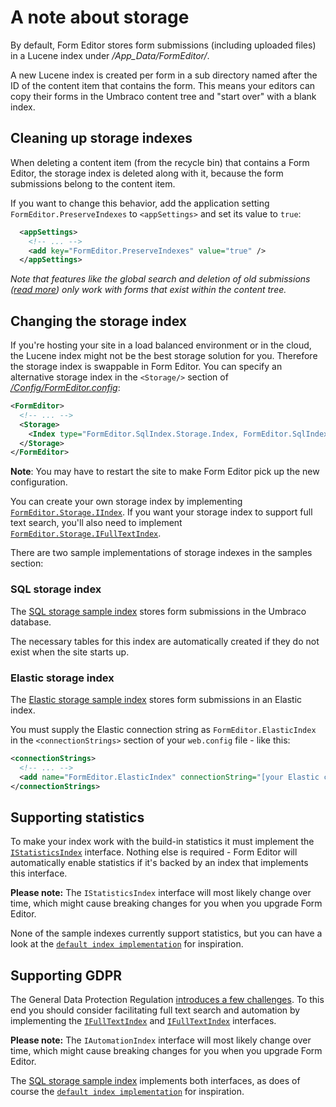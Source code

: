# A note about storage
By default, Form Editor stores form submissions (including uploaded files) in a Lucene index under */App_Data/FormEditor/*. 

A new Lucene index is created per form in a sub directory named after the ID of the content item that contains the form. This means your editors can copy their forms in the Umbraco content tree and "start over" with a blank index.

## Cleaning up storage indexes
When deleting a content item (from the recycle bin) that contains a Form Editor, the storage index is deleted along with it, because the form submissions belong to the content item. 

If you want to change this behavior, add the application setting `FormEditor.PreserveIndexes` to `<appSettings>` and set its value to `true`:
```xml
  <appSettings>
    <!-- ... -->
    <add key="FormEditor.PreserveIndexes" value="true" />
  </appSettings>
```

*Note that features like the global search and deletion of old submissions ([read more](install.md#other-configuration-options)) only work with forms that exist within the content tree.*

## Changing the storage index
If you're hosting your site in a load balanced environment or in the cloud, the Lucene index might not be the best storage solution for you. Therefore the storage index is swappable in Form Editor. You can specify an alternative storage index in the `<Storage/>` section of [*/Config/FormEditor.config*](../Source/Umbraco/Config/FormEditor.config): 

```xml
<FormEditor>
  <!-- ... -->
  <Storage>
    <Index type="FormEditor.SqlIndex.Storage.Index, FormEditor.SqlIndex" />
  </Storage>
</FormEditor>
```

**Note**: You may have to restart the site to make Form Editor pick up the new configuration.

You can create your own storage index by implementing [`FormEditor.Storage.IIndex`](../Source/Solution/FormEditor/Storage/IIndex.cs). If you want your storage index to support full text search, you'll also need to implement [`FormEditor.Storage.IFullTextIndex`](../Source/Solution/FormEditor/Storage/IFullTextIndex.cs).

There are two sample implementations of storage indexes in the samples section:

### SQL storage index
The [SQL storage sample index](../Samples/SQL%20storage%20index/) stores form submissions in the Umbraco database. 

The necessary tables for this index are automatically created if they do not exist when the site starts up.

### Elastic storage index
The [Elastic storage sample index](../Samples/Elastic%20storage%20index/) stores form submissions in an Elastic index.

You must supply the Elastic connection string as `FormEditor.ElasticIndex` in the `<connectionStrings>` section of your `web.config` file - like this:

```xml
<connectionStrings>
  <!-- ... -->
  <add name="FormEditor.ElasticIndex" connectionString="[your Elastic connection string]" />
</connectionStrings>
```

## Supporting statistics
To make your index work with the build-in statistics it must implement the [`IStatisticsIndex`](../Source/Solution/FormEditor/Storage/Statistics/IStatisticsIndex.cs) interface. Nothing else is required - Form Editor will automatically enable statistics if it's backed by an index that implements this interface.

**Please note:** The `IStatisticsIndex` interface will most likely change over time, which might cause breaking changes for you when you upgrade Form Editor.

None of the sample indexes currently support statistics, but you can have a look at the [`default index implementation`](../Source/Solution/FormEditor/Storage/Index.cs) for inspiration.

## Supporting GDPR
The General Data Protection Regulation [introduces a few challenges](GDPR.md). To this end you should consider facilitating full text search and automation by implementing the [`IFullTextIndex`](../Source/Solution/FormEditor/Storage/IFullTextIndex.cs) and [`IFullTextIndex`](../Source/Solution/FormEditor/Storage/IAutomationIndex.cs) interfaces.

**Please note:** The `IAutomationIndex` interface will most likely change over time, which might cause breaking changes for you when you upgrade Form Editor.

The [SQL storage sample index](../Samples/SQL%20storage%20index/Storage/Index.cs) implements both interfaces, as does of course the [`default index implementation`](../Source/Solution/FormEditor/Storage/Index.cs) for inspiration.
